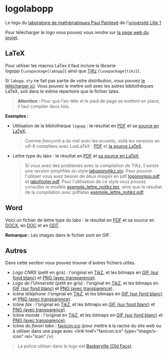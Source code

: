 logolabopp
==========

Le logo du [laboratoire de mathématiques Paul Painlevé](http://math.univ-lille1.fr/) de l'[université Lille 1](http://www.univ-lille1.fr/)

Pour télécharger le logo vous pouvez vous rendre sur [la page web du projet](http://ktzanev.github.io/logolabopp/).

LaTeX
-----

Pour utiliser les macros LaTex il faut inclure la librairie logopp&nbsp;(<code>\usepackage{labopp}</code>) ainsi que [TiKz](http://fr.wikipedia.org/wiki/PGF/TikZ) (<code>\usepackage{tikz}</code>).

Si <code>labopp.sty</code> ne fait pas partie de votre distribution, vous pouvez [le télécharger ici](http://ktzanev.github.io/logolabopp/latex/labopp.sty). Vous pouvez le mettre soit avec les autres bibliothèques LaTeX, soit dans le même répertoire que le fichier latex.

> **Attention :** Pour que l'en-tête et le pied de page se mettent en place, il faut compiler deux fois.

**Exemples :**

* Utilisation de la bibliothèque <code>logopp</code> : le résultat en [PDF](http://ktzanev.github.io/logolabopp/latex/exemple_logo.pdf) et sa [source en LaTeX](http://ktzanev.github.io/logolabopp/latex/exemple_logo.tex).
  > Comme *fancyvrb* a du mal avec les accents, voilà les versions en utf-8 compilées avec LuaLaTeX : [PDF](http://ktzanev.github.io/logolabopp/latex/exemple_logo_utf8.pdf) et [la source LaTeX](http://ktzanev.github.io/logolabopp/latex/exemple_logo_utf8.tex).

* Lettre type du labo : le résultat en [PDF](http://ktzanev.github.io/logolabopp/latex/exemple_lettre.pdf) et [sa source en LaTeX](http://ktzanev.github.io/logolabopp/latex/exemple_lettre.tex).
  > Si vous avez des problèmes avec la compilation de TiKz, il existe une version simplifiée du style [laboppnotikz.sty](http://ktzanev.github.io/logolabopp/latex/laboppnotikz.sty). Pour pouvoir l'utiliser vous avez besoin de deux images en pdf [logonompp.pdf](http://ktzanev.github.io/logolabopp/logonompp/logonompp.pdf) et [labofooter.pdf](http://ktzanev.github.io/logolabopp/latex/labofooter.pdf). Pour l'utilisation de ce style vous pouvez consulter le modèle [exemple_lettre_notikz.tex](http://ktzanev.github.io/logolabopp/latex/exemple_lettre_notikz.tex), ainsi que le résultat de la compilation avec pdflatex [exemple_lettre_notikz.pdf](http://ktzanev.github.io/logolabopp/latex/exemple_lettre_notikz.pdf).

Word
----

Voici un fichier de lettre type du labo : le résultat en [PDF](http://ktzanev.github.io/logolabopp/doc/exemple_lettre_doc.pdf) et sa source en [DOCX](http://ktzanev.github.io/logolabopp/doc/exemple_lettre.docx), en [DOC](http://ktzanev.github.io/logolabopp/doc/exemple_lettre.doc) et en [ODT](http://ktzanev.github.io/logolabopp/doc/exemple_lettre.odt).

**Remarque :** Les images dans le fichier sont en GIF.

Autres
------

Dans cette section vous pouvez trouver d'autres fichiers utiles.

* *Logo CNRS* (petit en gris) : l'original en [TikZ](http://ktzanev.github.io/logolabopp/autres/logocnrs_petit.tikz), et les bitmaps en [GIF&nbsp;(sur fond blanc)](http://ktzanev.github.io/logolabopp/autres/CNRS_INSMI_gray_370_x_200.gif) et [PNG&nbsp;(avec transparence)](http://ktzanev.github.io/logolabopp/autres/CNRS_INSMI_gray_370_x_200.png).
* *Logo de l'Université* (petit en gris) : l'original en [TikZ](http://ktzanev.github.io/logolabopp/autres/logoustl_patit.tikz), et les bitmaps en [GIF&nbsp;(sur fond blanc)](http://ktzanev.github.io/logolabopp/autres/USTL_gray_570_x_200.gif) et [PNG&nbsp;(avec transparence)](http://ktzanev.github.io/logolabopp/autres/USTL_gray_570_x_20.png).
* Icône *téléphone* :l'original en [TikZ](http://ktzanev.github.io/logolabopp/autres/phone.tikz), et les bitmaps en [GIF&nbsp;(sur fond blanc)](http://ktzanev.github.io/logolabopp/autres/phone.gif) et [PNG&nbsp;(avec transparence)](http://ktzanev.github.io/logolabopp/autres/phone.png).
* Icône *fax* : l'original en [TikZ](http://ktzanev.github.io/logolabopp/autres/fax.tikz), et les bitmaps en [GIF&nbsp;(sur fond blanc)](http://ktzanev.github.io/logolabopp/autres/fax.gif) et [PNG&nbsp;(avec transparence)](http://ktzanev.github.io/logolabopp/autres/fax.png).
* Icône *monde* : l'original en [TikZ](http://ktzanev.github.io/logolabopp/autres/world.tikz), et les bitmaps en [GIF&nbsp;(sur fond blanc)](http://ktzanev.github.io/logolabopp/autres/world.gif) et [PNG&nbsp;(avec transparence)](http://ktzanev.github.io/logolabopp/autres/world.png).
* Icône du *favori labo* : [favicon.ico](http://ktzanev.github.io/logolabopp/favicon.ico) (pour mettre à la racine du site web ou à utiliser dans une page avec &lt;link href=&quot;favicon.ico&quot; type=&quot;image/x-icon&quot; rel=&quot;icon&quot; /&gt;)

> La police utiliser dans le logo est [Baskerville (Old Face)](http://en.wikipedia.org/wiki/Baskerville).

